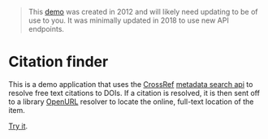 >This [demo](http://sleepy-island-6218.herokuapp.com/) was created in 2012 and will likely need updating to be of use to you. It was minimally updated in 2018 to use new API endpoints.

# Citation finder

This is a demo application that uses the [CrossRef](http://crossref.org/) [metadata search api](http://search.crossref.org/) to resolve free text citations to DOIs.  If a citation is resolved, it is then sent off to a library [OpenURL](http://en.wikipedia.org/wiki/OpenURL) resolver to locate the online, full-text location of the item.  

[Try it](http://sleepy-island-6218.herokuapp.com/).  
